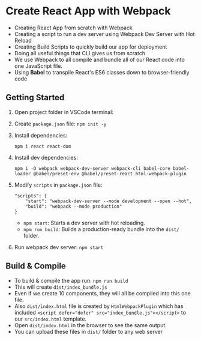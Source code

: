 # Create React App with Webpack

- Creating React App from scratch with Webpack
- Creating a script to run a dev server using Webpack Dev Server with Hot Reload
- Creating Build Scripts to quickly build our app for deployment
- Doing all useful things that CLI gives us from scratch
- We use Webpack to all compile and bundle all of our React code into one JavaScript file. 
- Using **Babel** to transpile React's ES6 classes down to browser-friendly code



## Getting Started

1. Open project folder in VSCode terminal:
2. Create `package.json` file: `npm init -y`
3. Install dependencies:
    ```
    npm i react react-dom
    ```
4. Install dev dependencies:
    ```
    npm i -D webpack webpack-dev-server webpack-cli babel-core babel-loader @babel/preset-env @babel/preset-react html-webpack-plugin
    ```
5. Modify `scripts` in `package.json` file:
    ```
    "scripts": {
        "start": "webpack-dev-server --mode development --open --hot",
        "build": "webpack --mode production"
    }
    ```
    - `npm start`: Starts a dev server with hot reloading.
    - `npm run build`: Builds a production-ready bundle into the `dist/` folder.
    
6. Run webpack dev server: `npm start`

## Build & Compile
- To build & compile the app run: `npm run build`
- This will create `dist/index_bundle.js` 
- Even if we create 10 components, they will all be compiled into this one file.
- Also `dist/index.html` file is created by `HtmlWebpackPlugin` which has included `<script defer="defer" src="index_bundle.js"></script>` to our `src/index.html` template.
- Open `dist/index.html` in the browser to see the same output.
- You can upload these files in `dist/` folder to any web server
